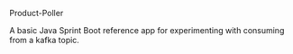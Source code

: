 Product-Poller 

A basic Java Sprint Boot reference app for experimenting with consuming from a kafka topic.